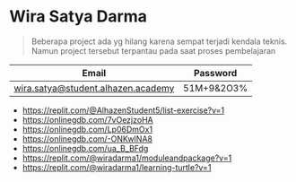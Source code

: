 # Wira Satya Darma 

>Beberapa project ada yg hilang karena sempat terjadi kendala teknis. Namun project tersebut terpantau pada saat proses pembelajaran

|Email|Password|
|---|---|
|wira.satya@student.alhazen.academy|51M+9&2O3%|

- https://replit.com/@AlhazenStudent5/list-exercise?v=1
- https://onlinegdb.com/7vOezjzoHA
- https://onlinegdb.com/Lp06DmOx1
- https://onlinegdb.com/-ONKwINA8
- https://onlinegdb.com/ua_B_BFdg
- https://replit.com/@wiradarma1/moduleandpackage?v=1
- https://replit.com/@wiradarma1/learning-turtle?v=1